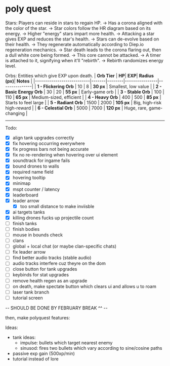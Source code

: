 # poly quest

Stars: Players can reside in stars to regain HP.
    -> Has a corona aligned with the color of the star.
    -> Star colors follow the HR diagram based on its energy.
        -> Higher "energy" stars impart more health.
    -> Attacking a star gives EXP and reduces the star's health.
        -> Stars can de-evolve based on their health.
        -> They regenerate automatically according to Diep.io regeneration mechanics.
    -> Star death leads to the corona flaring out, then a dull white core being formed.
        -> This core cannot be attacked.
        -> A timer is attached to it, signifying when it'll "rebirth".
        -> Rebirth randomizes energy level.

Orbs: Entities which give EXP upon death.
| **Orb Tier**              | **HP**| **EXP**| **Radius (px)**| **Notes** |
|---------------------------|-------|--------|----------------|---------------|
| **1 - Flickering Orb**    | 10    | 8      | **30 px**  | Smallest, low value |
| **2 - Basic Energy Orb**  | 30    | 20     | **55 px** | Early-game orb |
| **3 - Stable Orb**        | 100   | 110    | **65 px** | Medium-sized, efficient |
| **4 - Heavy Orb**         | 400   | 500    | **85 px** | Starts to feel large |
| **5 - Radiant Orb**       | 1500  | 2000   | **105 px** | Big, high-risk high-reward |
| **6 - Celestial Orb**     | 5000  | 7000   | **120 px** | Huge, rare, game-changing |

--- 
Todo:
- [x] align tank upgrades correctly
- [x] fix hovering occurring everywhere
- [x] fix progress bars not being accurate
- [x] fix no re-rendering when hovering over ui element
- [x] soundtrack for ingame fails
- [x] bound drones to walls
- [x] required name field
- [x] hovering tooltip
- [x] minimap
- [x] mspt counter / latency
- [x] leaderboard
- [x] leader arrow
    - [x] too small distance to make inviisble
- [x] ai targets tanks
- [x] killing drones fucks up projectile count
- [ ] finish tanks
- [ ] finish bodies
- [ ] mouse in bounds check
- [ ] clans
- [ ] global + local chat (or maybe clan-specific chats)
- [ ] fix leader arrow
- [ ] find better audio tracks (stable audio)
- [ ] audio tracks interfere cuz theyre on the dom
- [ ] close button for tank upgrades
- [ ] keybinds for stat upgrades
- [ ] remove health regen as an upgrade
- [ ] on death, make spectate button which clears ui and allows u to roam
- [ ] laser tank branch
- [ ] tutorial screen

-- SHOULD BE DONE BY FEBRUARY BREAK ^^ --

then, make polyquest features:

Ideas:
- tank ideas:
    - impulse: bullets which target nearest enemy
    - sinusod: fires two bullets which vary according to sine/cosine paths
- passive exp gain (500xp/min)
- tutorial instead of lore
